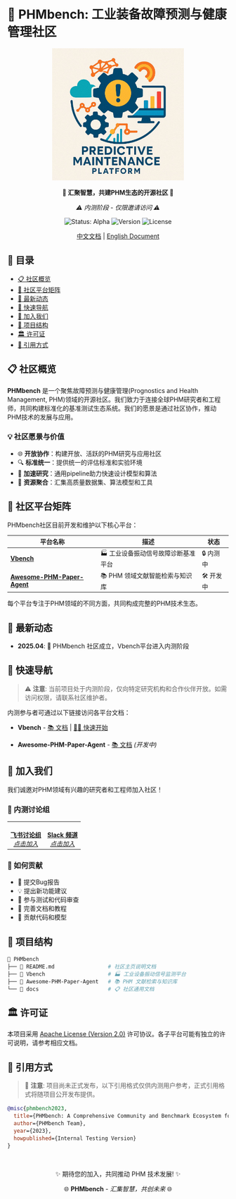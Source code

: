 # 🌟 PHMbench: 工业装备故障预测与健康管理社区

<div align="center">
  <img src="../pic/PHMbench.jpg" alt="PHMbench Logo" width="300"/>
  <p><strong>🔬 汇聚智慧，共建PHM生态的开源社区 🔬</strong></p>
  <p><em>⚠️ 内测阶段 - 仅限邀请访问 ⚠️</em></p>

  <p>
    <img src="https://img.shields.io/badge/状态-内测中-orange" alt="Status: Alpha"/>
    <img src="https://img.shields.io/badge/版本-0.1.0--alpha-blue" alt="Version"/>
    <img src="https://img.shields.io/badge/许可-Apache%202.0-green" alt="License"/>
  </p>
</div>

<div align="center">
  <a href="./README.md">中文文档</a> | <a href="./README_en.md">English Document</a>
</div>

## 📖 目录
- [📋 社区概览](#-社区概览)
- [🧩 社区平台矩阵](#-社区平台矩阵)
- [🔔 最新动态](#-最新动态)
- [🚀 快速导航](#-快速导航)
- [👥 加入我们](#-加入我们)
- [📂 项目结构](#-项目结构)
- [🏛️ 许可证](#️-许可证)
- [📎 引用方式](#-引用方式)

## 📋 社区概览

**PHMbench** 是一个聚焦故障预测与健康管理(Prognostics and Health Management, PHM)领域的开源社区。我们致力于连接全球PHM研究者和工程师，共同构建标准化的基准测试生态系统。我们的愿景是通过社区协作，推动PHM技术的发展与应用。

### 💡 社区愿景与价值

- 🌐 **开放协作**：构建开放、活跃的PHM研究与应用社区
- 🔍 **标准统一**：提供统一的评估标准和实验环境
- 🔄 **加速研究**：通用pipeline助力快速设计模型和算法
- 🧱 **资源聚合**：汇集高质量数据集、算法模型和工具

<!-- <div align="center">
  <img src="pic/architecture.png" alt="PHMbench Architecture" width="700"/>
  <p><em>PHMbench 社区生态系统架构</em></p>
</div> -->

## 🧩 社区平台矩阵

PHMbench社区目前开发和维护以下核心平台：

| 平台名称 | 描述 | 状态 |
|--------|------|------|
| [**Vbench**](./Vbench/) | 🏭 工业设备振动信号故障诊断基准平台 | 🔒 内测中 |
| [**Awesome-PHM-Paper-Agent**](./Awesome-PHM-Paper-Agent/) | 📚 PHM 领域文献智能检索与知识库 | 🛠️ 开发中 |


每个平台专注于PHM领域的不同方面，共同构成完整的PHM技术生态。

## 🔔 最新动态


- **2025.04**: 🔬 PHMbench 社区成立，Vbench平台进入内测阶段

## 🚀 快速导航

> ⚠️ **注意**: 当前项目处于内测阶段，仅向特定研究机构和合作伙伴开放。如需访问权限，请联系社区维护者。

内测参与者可通过以下链接访问各平台文档：

- **Vbench** - [📚 文档](./Vbench/README.md) | [🏃‍♂️ 快速开始](./Vbench/doc/quickstart.md)

- **Awesome-PHM-Paper-Agent** - [📚 文档](./Awesome-PHM-Paper-Agent/README.md) *(开发中)*



## 👥 加入我们

我们诚邀对PHM领域有兴趣的研究者和工程师加入社区！

### 📢 内测讨论组

<div align="center">
  <table>
    <tr>
      <td align="center">
        <a href="https://applink.feishu.cn/client/chat/chatter/add_by_link?link_token=d14nff5b-62b2-4857-a46b-1de87688ba72"><br>
          <strong>飞书讨论组</strong><br>
          <em>点击加入</em>
        </a>
      </td>
      <td align="center">
        <a href="https://join.slack.com/t/phmbench/shared_invite/zt-33zexd2px-uQWrrmN3pX4tSO0LtXeorA"><br>
          <strong>Slack 频道</strong><br>
          <em>点击加入</em>
        </a>
      </td>
    </tr>
  </table>
</div>

### 🤝 如何贡献

- 🐞 提交Bug报告
- 💡 提出新功能建议
- 🧪 参与测试和代码审查
- 📝 完善文档和教程
- 🔧 贡献代码和模型

## 📂 项目结构

```bash
📂 PHMbench
├── 📄 README.md                 # 社区主页说明文档
├── 📂 Vbench                    # 🏭 工业设备振动信号监测平台
├── 📂 Awesome-PHM-Paper-Agent   # 📚 PHM 文献检索与知识库
└── 📂 docs                      # 📋 社区通用文档
```

## 🏛️ 许可证

本项目采用 [Apache License (Version 2.0)](https://github.com/PHMbench/PHMbench/blob/master/LICENSE) 许可协议。各子平台可能有独立的许可说明，请参考相应文档。

## 📎 引用方式

> 📝 **注意**: 项目尚未正式发布，以下引用格式仅供内测用户参考，正式引用格式将随项目公开发布提供。

```bibtex
@misc{phmbench2023,
  title={PHMbench: A Comprehensive Community and Benchmark Ecosystem for Prognostics and Health Management},
  author={PHMbench Team},
  year={2023},
  howpublished={Internal Testing Version}
}
```

<div align="center">
  <br>
  <p>✨ 期待您的加入，共同推动 PHM 技术发展! ✨</p>
  <p>🌐 <b>PHMbench</b> - <i>汇集智慧，共创未来</i> 🌐</p>
</div>

